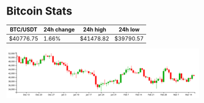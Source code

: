 # Bitcoin Stats

BTC/USDT|24h change|24h high|24h low|
|---|---|---|---|
|$40776.75|1.66%|$41478.82|$39790.57|

<img src="./chart.svg">
